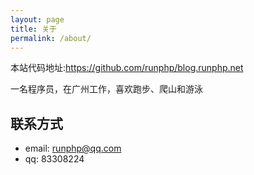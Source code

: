 ```yaml
---
layout: page
title: 关于
permalink: /about/
---
```


本站代码地址:<https://github.com/runphp/blog.runphp.net>


一名程序员，在广州工作，喜欢跑步、爬山和游泳

## 联系方式
- email: runphp@qq.com
- qq: 83308224
